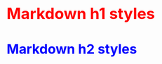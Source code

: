 <style>
.heading1 {
    color: red;
    font-weight:700;
    font-size: 35px;
}
.heading2 {
    color: blue;
    font-weight:700;
    font-size: 30px;
}
</style>

<h1 id="identifier" class="heading1">
    Markdown h1 styles
</h1>
<h2 id="identifier" class="heading2">
    Markdown h2 styles
</h2>
